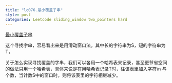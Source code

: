 ```yaml
---
title: "lc076.最小覆盖子串"
style: post
categories: Leetcode sliding_window two_pointers hard
---
```


[最小覆盖子串](https://leetcode-cn.com/problems/minimum-window-substring/)

这个寻找字串，容易看出来是用滑动窗口法。其中长的字符串为S，短的字符串为T，

关于怎么实现寻找覆盖的字串，我们可以各用一个哈希表来记录，甚至更节省空间的做法只用一个哈希表，具体来说是在用哈希表记录T时，往该表里加入字符\n
与个数，当计数S中的窗口时，则将该表里的字符相继减少。

